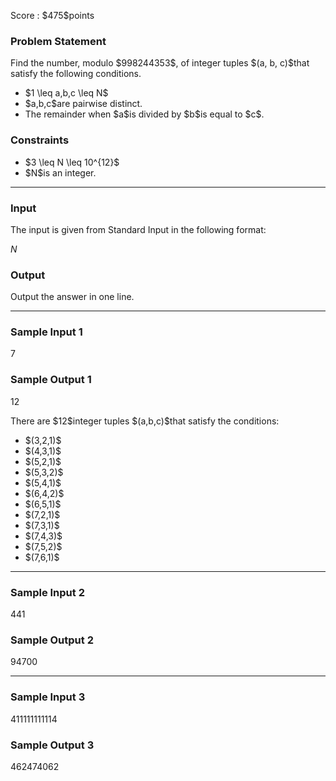 
<div>

<span>

<span>

<p>
Score : $475$points
</p>

<div>

<section>

### **Problem Statement**

<p>
Find the number, modulo $998244353$, of integer tuples $(a, b, c)$that satisfy the following conditions.
</p>

<ul>

<li>
$1 \leq a,b,c \leq N$
</li>

<li>
$a,b,c$are pairwise distinct.
</li>

<li>
The remainder when $a$is divided by $b$is equal to $c$.
</li>

</ul>

</section>

</div>

<div>

<section>

### **Constraints**

<ul>

<li>
$3 \leq N \leq 10^{12}$
</li>

<li>
$N$is an integer.
</li>

</ul>

</section>

</div>

---

<div>

<div>

<section>

### **Input**

<p>
The input is given from Standard Input in the following format:
</p>

<div>

$N$
</div>

</section>

</div>

<div>

<section>

### **Output**

<p>
Output the answer in one line.
</p>

</section>

</div>

</div>

---

<div>

<section>

### **Sample Input 1**

<div>

7

</div>

</section>

</div>

<div>

<section>

### **Sample Output 1**

<div>

12

</div>

<p>
There are $12$integer tuples $(a,b,c)$that satisfy the conditions:
</p>

<ul>

<li>
$(3,2,1)$
</li>

<li>
$(4,3,1)$
</li>

<li>
$(5,2,1)$
</li>

<li>
$(5,3,2)$
</li>

<li>
$(5,4,1)$
</li>

<li>
$(6,4,2)$
</li>

<li>
$(6,5,1)$
</li>

<li>
$(7,2,1)$
</li>

<li>
$(7,3,1)$
</li>

<li>
$(7,4,3)$
</li>

<li>
$(7,5,2)$
</li>

<li>
$(7,6,1)$
</li>

</ul>

</section>

</div>

---

<div>

<section>

### **Sample Input 2**

<div>

441

</div>

</section>

</div>

<div>

<section>

### **Sample Output 2**

<div>

94700

</div>

</section>

</div>

---

<div>

<section>

### **Sample Input 3**

<div>

411111111114

</div>

</section>

</div>

<div>

<section>

### **Sample Output 3**

<div>

462474062

</div>

</section>

</div>

</span>

</span>

</div>
